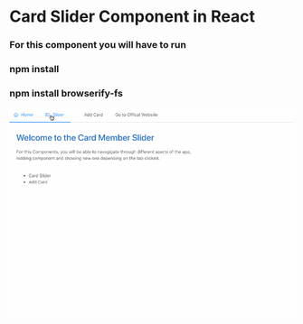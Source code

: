 # Card Slider Component in React

### For this component you will have to run
### npm install
### npm install browserify-fs 
![](demo.gif)
